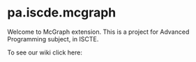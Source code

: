 # pa.iscde.mcgraph

Welcome to McGraph extension. This is a project for Advanced Programming subject, in ISCTE.

To see our wiki click here: 
